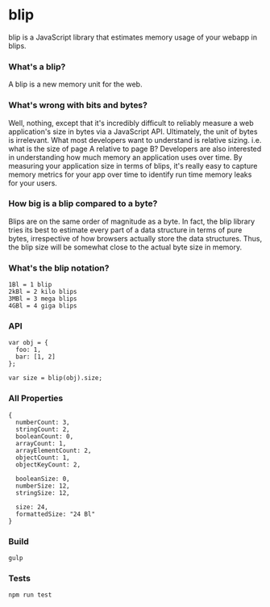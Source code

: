 # blip

blip is a JavaScript library that estimates memory usage of your webapp in blips.  

### What's a blip?

A blip is a new memory unit for the web.  

### What's wrong with bits and bytes?

Well, nothing, except that it's incredibly difficult to reliably measure a web application's size in bytes via a JavaScript API.  Ultimately, the unit of bytes is irrelevant.  What most developers want to understand is relative sizing.  i.e. what is the size of page A relative to page B?  Developers are also interested in understanding how much memory an application uses over time.  By measuring your application size in terms of blips, it's really easy to capture memory metrics for your app over time to identify run time memory leaks for your users.

### How big is a blip compared to a byte?

Blips are on the same order of magnitude as a byte.  In fact, the blip library tries its best to estimate every part of a data structure in terms of pure bytes, irrespective of how browsers actually store the data structures.  Thus, the blip size will be somewhat close to the actual byte size in memory.  

### What's the blip notation?

```
1Bl = 1 blip
2kBl = 2 kilo blips
3MBl = 3 mega blips
4GBl = 4 giga blips
```

### API

```
var obj = {
  foo: 1,
  bar: [1, 2]
};

var size = blip(obj).size;
```

### All Properties

```
{
  numberCount: 3,
  stringCount: 2,
  booleanCount: 0,
  arrayCount: 1,
  arrayElementCount: 2,
  objectCount: 1,
  objectKeyCount: 2,

  booleanSize: 0,
  numberSize: 12,
  stringSize: 12,

  size: 24,
  formattedSize: "24 Bl"
}
```

### Build

```
gulp
```

### Tests

```
npm run test
```
